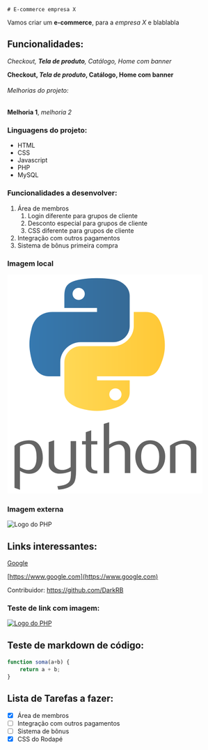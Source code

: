     # E-commerce empresa X

Vamos criar um **e-commerce**, para a *empresa X* e blablabla

## Funcionalidades:

_Checkout, **Tela de produto**, Catálogo, Home com banner_

**Checkout, _Tela de produto_, Catálogo, Home com banner**

###### Melhorias do projeto:

__Melhoria 1__, _melhoria 2_

### Linguagens do projeto:

* HTML
* CSS
* Javascript
* PHP
* MySQL

### Funcionalidades a desenvolver:

1. Área de membros
    1. Login diferente para grupos de cliente
    2. Desconto especial para grupos de cliente
    3. CSS diferente para grupos de cliente
2. Integração com outros pagamentos
3. Sistema de bônus primeira compra

### Imagem local

![Logo do python](img/python_logo.png)

### Imagem externa

![Logo do PHP](https://cdn-icons-png.flaticon.com/512/5968/5968332.png)

## Links interessantes:

[Google](https://www.google.com)

[https://www.google.com](https://www.google.com)

Contribuidor: https://github.com/DarkRB

### Teste de link com imagem:

[![Logo do PHP](https://cdn-icons-png.flaticon.com/512/5968/5968332.png)](https://github.com/DarkRB)

## Teste de markdown de código:

```javascript
function soma(a+b) {
    return a + b;
}
```

## Lista de Tarefas a fazer:

- [x] Área de membros
- [ ] Integração com outros pagamentos
- [ ] Sistema de bônus
- [x] CSS do Rodapé 